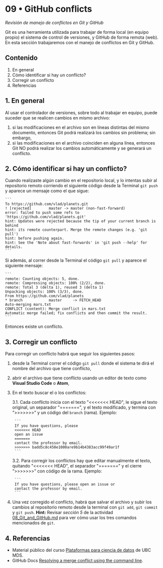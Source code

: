# 09 • GitHub conflicts
*Revisión de manejo de conflictos en Git y GitHub*

Git es una herramienta utilizada para trabajar de forma local (en equipo propio) el sistema de control de versiones, y GitHub de forma remota (web). En esta sección trabajaremos con el manejo de conflictos en Git y GitHub.

## Contenido
1. En general
2. Cómo identificar si hay un conflicto?
3. Corregir un conflicto
4. Referencias

## 1. En general
Al usar el controlador de versiones, sobre todo al trabajar en equipo, puede suceder que se realicen cambios en mismo archivo:
1. si las modificaciones en el archivo son en líneas distintas del mismo documento, entonces Git podrá realizará los cambios sin problema; sin embargo,
2. si las modificaciones en el archivo coinciden en alguna línea, entonces Git NO podrá realizar los cambios automáticamente y se generará un conflicto.

## 2. Cómo identificar si hay un conflicto?
Cuando realizaste algún cambio en el repositorio local, y lo intentas subir al repositorio remoto corriendo el siguiente código desde la Terminal `git push` y aparece un mensaje como el que sigue:

    ```
    To https://github.com/vlad/planets.git
    ! [rejected]        master -> master (non-fast-forward)
    error: failed to push some refs to 'https://github.com/vlad/planets.git'
    hint: Updates were rejected because the tip of your current branch is behind
    hint: its remote counterpart. Merge the remote changes (e.g. 'git pull')
    hint: before pushing again.
    hint: See the 'Note about fast-forwards' in 'git push --help' for details.
    ```

Si además, al correr desde la Terminal el código `git pull` y aparece el siguiente mensaje:

    ```
    remote: Counting objects: 5, done.
    remote: Compressing objects: 100% (2/2), done.
    remote: Total 3 (delta 1), reused 3 (delta 1)
    Unpacking objects: 100% (3/3), done.
    From https://github.com/vlad/planets
    * branch            master     -> FETCH_HEAD
    Auto-merging mars.txt
    CONFLICT (content): Merge conflict in mars.txt
    Automatic merge failed; fix conflicts and then commit the result.
    ```

Entonces existe un conflicto.

## 3. Corregir un conflicto
Para corregir un conflicto habrá que seguir los siguientes pasos:
1. desde la Terminal correr el código `git pull` donde el sistema te dirá el nombre del archivo que tiene conflicto,
2. abrir el archivo que tiene conflicto usando un editor de texto como **Visual Studio Code** o **Atom**,
3. En el texto buscar el o los conflictos:

    3.1. Cada conflicto inicia con el texto "<<<<<<< HEAD", le sigue el texto original, un separador "=======", y el texto modificado, y termina con ">>>>>>>" y un código del `branch` (rama). Ejemplo:

        ```
        If you have questions, please
        <<<<<<< HEAD
        open an issue
        =======
        contact the professor by email.
        >>>>>>> badd5c8c450e1000are9b14b4383acc99f49ar1f
        ```

    3.2. Para corregir los conflictos hay que editar manualmente el texto, quitando "<<<<<<< HEAD", el separador "=======" y el cierre ">>>>>>>" con código de la rama. Ejemplo:

        ```
        If you have questions, please open an issue or 
        contact the professor by email.
        ```

4. Una vez corregido el conflicto, habrá que salvar el archivo y subir los cambios al repositorio remoto desde la terminal con `git add`, `git commit` y `git push`. **Hint:** Revisar *sección 5* de la actividad [08_Git_and_GitHub.md](https://github.com/vcuspinera/UDG_MCD_Project_Dev_I/blob/main/actividades/08_Git_and_GitHub.md) para ver cómo usar los tres comandos mencionados de `git`.

## 4. Referencias
- Material público del curso [Plataformas para ciencia de datos](https://github.com/UBC-MDS/DSCI_521_platforms-dsci) de UBC MDS.
- GitHub Docs [Resolving a merge conflict using the command line](https://docs.github.com/en/pull-requests/collaborating-with-pull-requests/addressing-merge-conflicts/resolving-a-merge-conflict-using-the-command-line).
